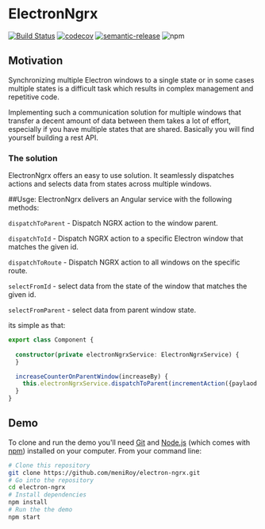 # ElectronNgrx
[![Build Status](https://travis-ci.com/meniRoy/electron-ngrx.svg?branch=master)](https://travis-ci.com/meniRoy/electron-ngrx)
[![codecov](https://codecov.io/gh/meniRoy/electron-ngrx/branch/master/graph/badge.svg)](https://codecov.io/gh/meniRoy/electron-ngrx)
[![semantic-release](https://img.shields.io/badge/%20%20%F0%9F%93%A6%F0%9F%9A%80-semantic--release-e10079.svg)](https://github.com/semantic-release/semantic-release)
![npm](https://img.shields.io/npm/v/electron-ngrx?style=flat-square)

## Motivation
Synchronizing multiple Electron windows to a single state or in some cases multiple states is a difficult task which results in complex management and repetitive code.

Implementing such a communication solution for multiple windows that transfer a decent amount of data between them takes a lot of effort, especially if you have multiple states that are shared.
Basically you will find yourself building a rest API.

### The solution
ElectronNgrx offers an easy to use solution. It seamlessly dispatches actions and selects data from states across multiple windows.

##Usge:
ElectronNgrx delivers an Angular service with the following methods:

`dispatchToParent` - Dispatch NGRX action to the window parent.

`dispatchToId` - Dispatch NGRX action to a specific Electron window that matches the given id.

`dispatchToRoute` - Dispatch NGRX action to all windows on the specific route.

`selectFromId` - select data from the state of the window that matches the given id.  

`selectFromParent` - select data from parent window state. 

its simple as that:
```typescript
export class Component {
 
  constructor(private electronNgrxService: ElectronNgrxService) {
  }

  increaseCounterOnParentWindow(increaseBy) {
    this.electronNgrxService.dispatchToParent(incrementAction({paylaod: increaseBy}));
  }
}

```

## Demo

To clone and run the demo you'll need [Git](https://git-scm.com) and [Node.js](https://nodejs.org/en/download/) (which comes with [npm](http://npmjs.com)) installed on your computer. From your command line:

```bash
# Clone this repository
git clone https://github.com/meniRoy/electron-ngrx.git
# Go into the repository
cd electron-ngrx
# Install dependencies
npm install
# Run the the demo
npm start
```
